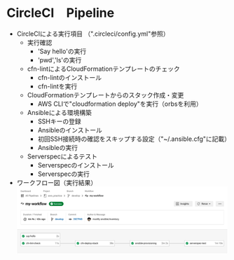 # CircleCI　Pipeline
* CircleCIによる実行項目 （".circleci/config.yml"参照）
  * 実行確認
    * 'Say hello'の実行
    * 'pwd','ls'の実行
  * cfn-lintによるCloudFormationテンプレートのチェック
    * cfn-lintのインストール
    * cfn-lintを実行
  * CloudFormationテンプレートからのスタック作成・変更
    * AWS CLIで"cloudformation deploy"を実行（orbsを利用）
  * Ansibleによる環境構築
    * SSHキーの登録
    * Ansibleのインストール
    * 初回SSH接続時の確認をスキップする設定（"~/.ansible.cfg"に記載）
    * Ansibleの実行
  * Serverspecによるテスト
    * Serverspecのインストール
    * Serverspecの実行
* ワークフロー図（実行結果）
	![ワークフロー図](circleci_workflow.png)